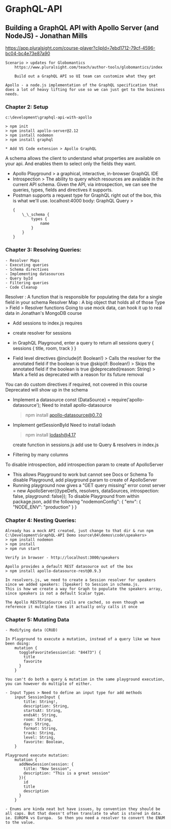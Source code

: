 # GraphQL-API

## Building a GraphQL API with Apollo Server (and NodeJS) - Jonathan Mills

https://app.pluralsight.com/course-player?clipId=7ebd1712-79cf-4596-bc04-bc4e73e87a90

    Scenario > updates for Globomantics
    	https://www.pluralsight.com/teach/author-tools/globomantics/index

    	Build out a GraphQL API so UI team can customize what they get

    Apollo - a node.js implementation of the GraphQL specification that does a lot of heavy lifting for use so we can just get to the business needs.

### Chapter 2: Setup

    c:\development\graphql-api-with-apollo

    > npm init
    > npm install apollo-server@2.12
    > npm isntall nodemon
    > npm install graphql

    * Add VS Code extension > Apollo GraphQL

A schema allows the client to understand what properties are available on your api. And enables them to select only the fields they want.

-   Apollo Playground > a graphical, interactive, in-browser GraphQL IDE
-   Introspection > The ability to query which resources are available in the current API schema. Given the API, via introspection, we can see the queries, types, fields and directives it supports.
-   Postman supports a request type for GraphQL right out of the box, this is what we'll use.
    localhost:4000
    body: GraphQL
    Query >
    ```
    {
        \_\_schema {
            types {
                name
            }
        }
    }
    ```

### Chapter 3: Resolving Queries:

    - Resolver Maps
    - Executing queries
    - Schema directives
    - Implementing datasources
    - Query byId
    - Filtering queries
    - Code Cleanup

Resolver : A function that is responsible for populating the data for a single field in your schema
Resolver Map : A big object that holds all of those Type > Field > Resolver functions
Going to use mock data, can hook it up to real data in Jonathan's MongoDB course

-   Add sessions to index.js requires
-   create resolver for sessions
-   in GraphQL Playground, enter a query to return all sessions
    query {
    sessions {
    title,
    room,
    track
    }
    }

-   Field level directives
    @include(if: Boolean!) > Calls the resolver for the annotated field if the boolean is true
    @skip(if: Boolean!) > Skips the annotated field if the boolean is true
    @deprecated(reason: String) > Mark a field as deprecated with a reason for its future removal

You can do custom directives if required, not covered in this course
Deprecated will show up in the schema

-   Implement a datasource
    const {DataSource} = require('apollo-datasource');
    Need to install apollo-datasource

    > npm install apollo-datasource@0.7.0

-   Implement getSessionById
    Need to install lodash

    > npm install lodash@4.17

    create function in sessions.js
    add use to Query & resolvers in index.js

-   Filtering by many columns

To disable introspection, add introspection param to create of ApolloServer

-   This allows Playground to work but cannot see Docs or Schema
    To disable Playground, add playground param to create of ApolloServer
-   Running playground now gives a "GET query missing" error
    const server = new ApolloServer({typeDefs, resolvers, dataSources, introspection: false, playground: false});
    To disable Playground from within package.json, add the following
    "nodemonConfig": {
    "env": {
    "NODE_ENV": "production"
    }
    }

### Chapter 4: Nesting Queries:

    Already has a mock API created, just change to that dir & run npm
    C:\Development\GraphQL-API Demo source\04\demos\code\speakers>
    > npm install nodemon
    > npm install
    > npm run start

    Verify in browser - http://localhost:3000/speakers

    Apollo provides a default REST datasource out of the box
    > npm install apollo-datasource-rest@0.9.3

    In resolvers.js, we need to create a Session resolver for speakers since we added speakers: [Speaker] to Session in schema.js.
    This is how we create a way for Graph to populate the speakers array, since speakers is not a default Scalar type.

    The Apollo RESTDataSource calls are cached, so even though we reference it multiple times it actually only calls it once

### Chapter 5: Mutating Data

    - Modifying data (CRUD)

    In Playground to execute a mutation, instead of a query like we have been doing:
    	mutation {
    	  toggleFavoriteSession(id: "84473") {
    	    title
    	    favorite
    	  }
    	}

    You can't do both a query & mutation in the same playground execution, you can however do multiple of either.

    - Input Types > Need to define an input type for add methods
    	input SessionInput {
    	    title: String!,
    	    description: String,
    	    startsAt: String,
    	    endsAt: String,
    	    room: String,
    	    day: String,
    	    format: String,
    	    track: String,
    	    level: String,
    	    favorite: Boolean,
    	}

    Playground execute mutation:
    	mutation {
    	  addNewSession(session: {
    	    title: "New Session",
    	    description: "This is a great session"
    	  }){
    	    id
    	    title
    	    description
    	  }
    	}

    - Enums are kinda neat but have issues, by convention they should be all caps. But that doesn't often translate to what is stored in data.  ie. EUROPA vs Europa.  So then you need a resolver to convert the ENUM to the value.

